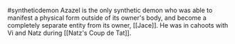 #syntheticdemon Azazel is the only synthetic demon who was able to manifest a physical form outside of its owner's body, and become a completely separate entity from its owner, [[Jace]]. He was in cahoots with Vi and Natz during [[Natz's Coup de Tat]].